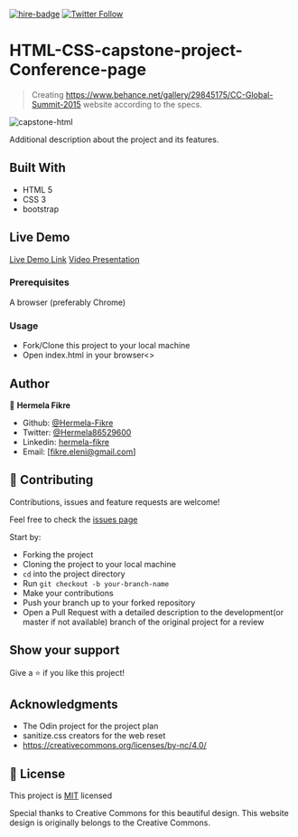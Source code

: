 [![hire-badge](https://img.shields.io/badge/Consult%20/%20Hire%20Hermela-Click%20to%20Contact-brightgreen)](fikre.eleni@gmail.com) [![Twitter Follow](https://img.shields.io/twitter/follow/hermela-fikre?label=Follow%20hermela-fikre%20on%20Twitter&style=social)](https://twitter.com/hermela-fikre)

# HTML-CSS-capstone-project-Conference-page

> Creating https://www.behance.net/gallery/29845175/CC-Global-Summit-2015 website according to the specs.

![capstone-html](https://user-images.githubusercontent.com/60448833/76857618-df44c380-6866-11ea-88c9-802b5f23f509.gif)


Additional description about the project and its features.

## Built With

- HTML 5
- CSS 3
- bootstrap

## Live Demo

[Live Demo Link](https://rawcdn.githack.com/kblycaglayan/HTML-CSS-capstone-project-Conference-page/65c0b4f71f46e41a66cc9ae49396506723a5d562/index.html)
[Video Presentation](https://www.loom.com/share/58722e33790e41c18a7e61f090bb29f1)

### Prerequisites

A browser (preferably Chrome)

### Usage

- Fork/Clone this project to your local machine
- Open index.html in your browser<>

## Author

👤 **Hermela Fikre**

- Github: [@Hermela-Fikre](https://github.com/Hermela-Fikre)
- Twitter: [@Hermela86529600](https://twitter.com/Hermela86529600)
- Linkedin: [hermela-fikre](https://www.linkedin.com/in/hermela-fikre-1a969b156/)
- Email: [fikre.eleni@gmail.com]

## 🤝 Contributing

Contributions, issues and feature requests are welcome!

Feel free to check the [issues page](https://github.com/kblycaglayan/HTML-CSS-capstone-project-Conference-page/issues)

Start by:

- Forking the project
- Cloning the project to your local machine
- `cd` into the project directory
- Run `git checkout -b your-branch-name`
- Make your contributions
- Push your branch up to your forked repository
- Open a Pull Request with a detailed description to the development(or master if not available) branch of the original project for a review

## Show your support

Give a ⭐️ if you like this project!

## Acknowledgments

- The Odin project for the project plan
- sanitize.css creators for the web reset
- https://creativecommons.org/licenses/by-nc/4.0/

## 📝 License

This project is [MIT](LICENSE.md) licensed

Special thanks to Creative Commons for this beautiful design.
This website design is originally belongs to the Creative Commons.


